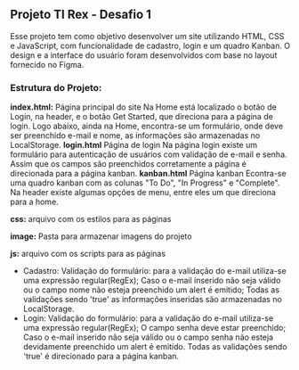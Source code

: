## Projeto TI Rex - Desafio 1

Esse projeto tem como objetivo desenvolver um site utilizando HTML, CSS e JavaScript, com funcionalidade de cadastro, login e um quadro Kanban. O design e a interface do usuário foram desenvolvidos com base no layout fornecido no Figma.

### Estrutura do Projeto:

**index.html:** 
Página principal do site
Na Home está localizado o botão de Login, na header, e o botão Get Started, que direciona para a página de login. Logo abaixo, ainda na Home, encontra-se um formulário, onde deve ser preenchido e-mail e nome, as informações são armazenadas no LocalStorage.
**login.html**
Página de login
Na página login existe um formulário para autenticação de usuários com validação de e-mail e senha. Assim que os campos são preenchidos corretamente a página é direcionada para a página kanban.
**kanban.html**
Página kanban
Econtra-se uma quadro kanban com as colunas "To Do", "In Progress" e "Complete". Na header existe algumas opções de menu, entre eles um que direciona para a home.

**css:** arquivo com os estilos para as páginas

**image:** Pasta para armazenar imagens do projeto

**js:** arquivo com os scripts para as páginas
  - Cadastro:
    Validação do formulário: para a validação do e-mail utiliza-se uma expressão regular(RegEx);
    Caso o e-mail inserido não seja válido ou o campo nome não esteja preenchido um alert é emitido;
    Todas as validações sendo 'true' as informações inseridas são armazenadas no LocalStorage.
  - Login:
    Validação do formulário: para a validação do e-mail utiliza-se uma expressão regular(RegEx);
    O campo senha deve estar preenchido;
    Caso o e-mail inserido não seja válido ou o campo senha não esteja devidamente preenchido um alert é emitido.
    Todas as validações sendo 'true' é direcionado para a página kanban.

  

